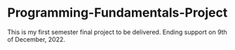 # Programming-Fundamentals-Project
This is my first semester final project to be delivered. Ending support on 9th of December, 2022.
